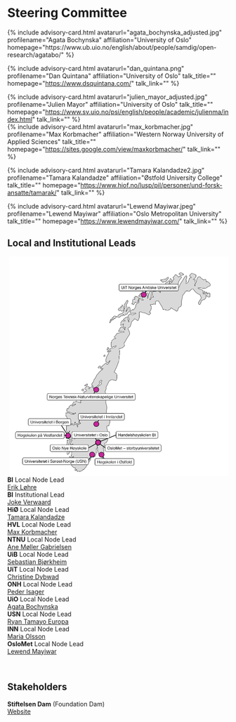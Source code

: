 # Steering Committee

<div id="profile-container">
{% include advisory-card.html avatarurl="agata_bochynska_adjusted.jpg" profilename="Agata Bochynska" affiliation="University of Oslo" homepage="https://www.ub.uio.no/english/about/people/samdig/open-research/agatabo/" %}

{% include advisory-card.html avatarurl="dan_quintana.png" profilename="Dan Quintana" affiliation="University of Oslo" talk_title="" homepage="https://www.dsquintana.com/" talk_link="" %}
  
{% include advisory-card.html avatarurl="julien_mayor_adjusted.jpg" profilename="Julien Mayor" affiliation="University of Oslo" talk_title="" homepage="https://www.sv.uio.no/psi/english/people/academic/julienma/index.html" talk_link="" %}
<br>
{% include advisory-card.html avatarurl="max_korbmacher.jpg" profilename="Max Korbmacher" affiliation="Western Norway University of Applied Sciences" talk_title="" homepage="https://sites.google.com/view/maxkorbmacher/" talk_link="" %}

{% include advisory-card.html avatarurl="Tamara Kalandadze2.jpg" profilename="Tamara Kalandadze" affiliation="Østfold University College" talk_title="" homepage="https://www.hiof.no/lusp/pil/personer/und-forsk-ansatte/tamarak/" talk_link="" %}

{% include advisory-card.html avatarurl="Lewend Mayiwar.jpeg" profilename="Lewend Mayiwar" affiliation="Oslo Metropolitan University" talk_title="" homepage="https://www.lewendmayiwar.com/" talk_link="" %}
</div>

## Local and Institutional Leads

<img align="right" width="500" height="500" src="img/NORRN_plot_2025.png"> <br>

**BI** Local Node Lead <br>
  [Erik Løhre](https://www.bi.no/om-bi/ansatte/institutt-for-ledelse-og-organisasjon/erik-lohre/) <br>
**BI** Institutional Lead <br>
  [Joke Verwaard](https://www.bi.edu/about-bi/employees/research-learning-and-impact/joke-verwaard/) <br>
**HiØ** Local Node Lead <br>
  [Tamara Kalandadze](https://www.hiof.no/lusp/pil/personer/und-forsk-ansatte/tamarak/) <br>
**HVL** Local Node Lead <br>
  [Max Korbmacher](https://sites.google.com/view/maxkorbmacher/) <br>
**NTNU** Local Node Lead <br>
  [Ane Møller Gabrielsen](https://www.ntnu.edu/employees/ane.gabrielsen) <br>
**UiB** Local Node Lead <br>
  [Sebastian Bjørkheim](https://www.uib.no/personer/Sebastian.Bj%C3%B8rkheim) <br>
**UiT** Local Node Lead <br>
  [Christine Dybwad](https://uit.no/ansatte/christine.dybwad) <br>
**ONH** Local Node Lead <br>
  [Peder Isager](https://pedermisager.org/) <br>
**UiO** Local Node Lead <br>
  [Agata Bochynska](https://www.ub.uio.no/english/about/people/samdig/open-research/agatabo/) <br>
**USN** Local Node Lead <br>
  [Ryan Tamayo Europa](https://www.usn.no/english/about/contact-us/employees/ryan-tamayo-europa) <br>
**INN** Local Node Lead <br>
  [Maria Olsson](https://www.inn.no/english/find-an-employee/maria-olsson.html) <br>
**OsloMet** Local Node Lead <br>
  [Lewend Mayiwar](https://www.oslomet.no/en/about/employee/lemay3377/) 

  <br>  

## Stakeholders

**Stiftelsen Dam** (Foundation Dam) <br>
  [Website](https://dam.no/) 
